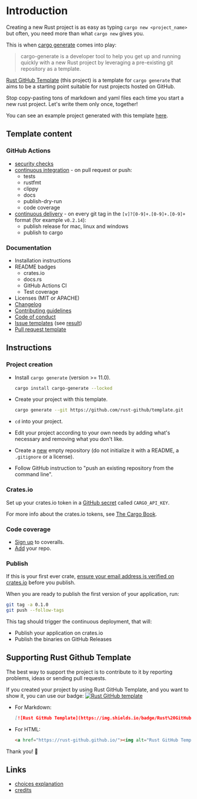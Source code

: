 # Introduction

Creating a new Rust project is as easy as typing `cargo new <project_name>`
but often, you need more than what `cargo new` gives you.

This is when [cargo generate](https://github.com/cargo-generate/cargo-generate)
comes into play:

> cargo-generate is a developer tool to help you get up and running quickly
  with a new Rust project by leveraging a pre-existing git repository as a template.

[Rust GitHub Template](https://github.com/rust-github/template) (this project)
is a template for `cargo generate` that aims to be a starting point suitable for
rust projects hosted on GitHub.

Stop copy-pasting tons of markdown and yaml files each time you start a new
rust project. Let's write them only once, together!

You can see an example project generated with this template [here](https://github.com/rust-github/rust-gh-example).

## Template content

### GitHub Actions

* [security checks](https://github.com/rust-github/template/blob/main/template/.github/workflows/audit.yml)
* [continuous integration](https://github.com/rust-github/template/blob/main/template/.github/workflows/ci.yml) -
  on pull request or push:
  * tests
  * rustfmt
  * clippy
  * docs
  * publish-dry-run
  * code coverage
* [continuous delivery](https://github.com/rust-github/template/blob/main/template/.github/workflows/cd.yml) -
  on every git tag in the `[v]?[0-9]+.[0-9]+.[0-9]+` format (for example `v0.2.14`):
  * publish release for mac, linux and windows
  * publish to cargo

### Documentation

* Installation instructions
* README badges
  * crates.io
  * docs.rs
  * GitHub Actions CI
  * Test coverage
* Licenses (MIT or APACHE)
* [Changelog](https://github.com/rust-github/template/blob/main/CHANGELOG.md)
* [Contributing guidelines](https://github.com/rust-github/template/blob/main/CONTRIBUTING.md)
* [Code of conduct](https://github.com/rust-github/template/blob/main/CODE_OF_CONDUCT.md)
* [Issue templates](https://github.com/rust-github/template/tree/main/.github/ISSUE_TEMPLATE)
  (see [result](https://github.com/rust-github/rust-gh-example/issues/new/choose))
* [Pull request template](https://github.com/rust-github/template/blob/main/.github/PULL_REQUEST_TEMPLATE.md)

## Instructions

### Project creation

* Install `cargo generate` (version >= 11.0).

  ```sh
  cargo install cargo-generate --locked
  ```

* Create your project with this template.

  ```sh
  cargo generate --git https://github.com/rust-github/template.git
  ```

* `cd` into your project.

* Edit your project according to your own needs by
  adding what's necessary and removing what you don't like.

* Create a [new](https://github.com/new) empty repository (do not initialize it
  with a README, a `.gitignore` or a license).

* Follow GitHub instruction to "push an existing repository from the command line".

### Crates.io

Set up your crates.io token in a
[GitHub secret](https://docs.github.com/en/actions/configuring-and-managing-workflows/creating-and-storing-encrypted-secrets)
called `CARGO_API_KEY`.

For more info about the crates.io tokens, see
[The Cargo Book](https://doc.rust-lang.org/cargo/reference/publishing.html).

### Code coverage

* [Sign up](https://coveralls.io/sign-up) to coveralls.
* [Add](https://coveralls.io/repos/new) your repo.

### Publish

If this is your first ever crate, [ensure your email address is verified on crates.io](https://crates.io/settings/profile) before you publish.

When you are ready to publish the first version of your application, run:

```sh
git tag -a 0.1.0
git push --follow-tags
```

This tag should trigger the continuous deployment, that will:

* Publish your application on crates.io
* Publish the binaries on GitHub Releases

## Supporting Rust Github Template

The best way to support the project is to contribute to it by reporting
problems, ideas or sending pull requests.

If you created your project by using Rust GitHub Template, and you want to show
it, you can use our badge:
[![Rust GitHub template](https://img.shields.io/badge/Rust%20GitHub-Template-blue)](https://rust-github.github.io/)

* For Markdown:

  ```markdown
  [![Rust GitHub Template](https://img.shields.io/badge/Rust%20GitHub-Template-blue)](https://rust-github.github.io/)
  ```

* For HTML:

  ```html
  <a href="https://rust-github.github.io/"><img alt="Rust GitHub Template" src="https://img.shields.io/badge/Rust%20GitHub-Template-blue" /></a>
  ```

Thank you! 🙏

## Links

* [choices explanation](choices.md)
* [credits](credits.md)
